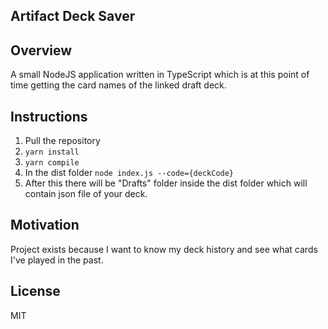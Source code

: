 ## Artifact Deck Saver
## Overview

A small NodeJS application written in TypeScript which is at this point of time getting the card names of the linked draft deck.

## Instructions

1. Pull the repository
2. `yarn install`
3. `yarn compile`
4. In the dist folder `node index.js --code={deckCode}`
5. After this there will be "Drafts" folder inside the dist folder which will contain json file of your deck.

## Motivation

Project exists because I want to know my deck history and see what cards I've played in the past.

## License

MIT
